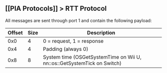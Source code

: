 [[PIA Protocols]] > RTT Protocol
---

All messages are sent through port 1 and contain the following payload:

| Offset | Size | Description |
| --- | --- | --- |
| 0x0 | 4 | 0 = request, 1 = response |
| 0x4 | 4 | Padding (always 0) |
| 0x8 | 8 | System time (OSGetSystemTime on Wii U, nn::os::GetSystemTick on Switch) |

